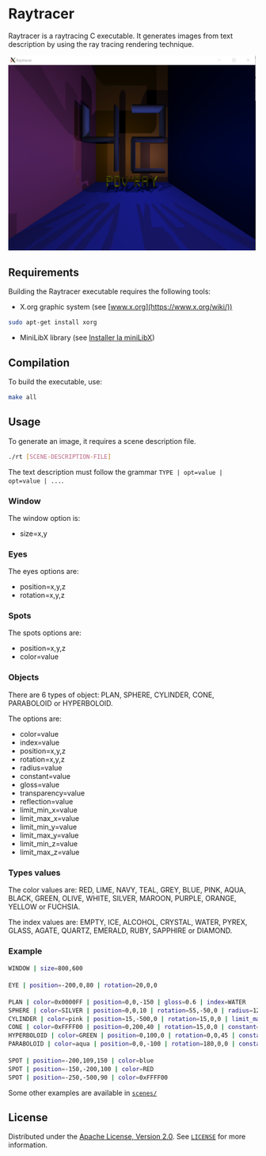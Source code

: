 # Raytracer

Raytracer is a raytracing C executable. It generates images from text description by using the ray tracing rendering technique.

<img src="img/42.png" width="500" title="Raytracer preview">

## Requirements

Building the Raytracer executable requires the following tools:
- X.org graphic system (see [www.x.org](https://www.x.org/wiki/))
```bash
sudo apt-get install xorg
```
- MiniLibX library (see [Installer la miniLibX](https://achedeuzot.me/2014/12/20/installer-la-minilibx/))

## Compilation

To build the executable, use:

```bash
make all
```

## Usage

To generate an image, it requires a scene description file.

```bash
./rt [SCENE-DESCRIPTION-FILE]
```

The text description must follow the grammar `TYPE | opt=value | opt=value | ...`.


### Window

The window option is:
- size=x,y

### Eyes

The eyes options are:
- position=x,y,z
- rotation=x,y,z

### Spots

The spots options are:
- position=x,y,z
- color=value

### Objects

There are 6 types of object: PLAN, SPHERE, CYLINDER, CONE, PARABOLOID or HYPERBOLOID.

The options are:
- color=value
- index=value
- position=x,y,z
- rotation=x,y,z
- radius=value
- constant=value
- gloss=value
- transparency=value
- reflection=value
- limit_min_x=value
- limit_max_x=value
- limit_min_y=value
- limit_max_y=value
- limit_min_z=value
- limit_max_z=value

### Types values

The color values are: RED, LIME, NAVY, TEAL, GREY, BLUE, PINK, AQUA, BLACK, GREEN, OLIVE, WHITE, SILVER, MAROON, PURPLE, ORANGE, YELLOW or FUCHSIA.

The index values are: EMPTY, ICE, ALCOHOL, CRYSTAL, WATER, PYREX, GLASS, AGATE, QUARTZ, EMERALD, RUBY, SAPPHIRE or DIAMOND.

### Example

```bash
WINDOW | size=800,600

EYE | position=-200,0,80 | rotation=20,0,0

PLAN | color=0x0000FF | position=0,0,-150 | gloss=0.6 | index=WATER
SPHERE | color=SILVER | position=0,0,10 | rotation=55,-50,0 | radius=120 | gloss=0.5 | limit_max_z=0 | reflection=0.24
CYLINDER | color=pink | position=15,-500,0 | rotation=15,0,0 | limit_max_z=100 | radius=45 | gloss=0.4
CONE | color=0xFFFF00 | position=0,200,40 | rotation=15,0,0 | constant=0.09 | gloss=0.3 | limit_min_z=0 | index=0.42
HYPERBOLOID | color=GREEN | position=0,100,0 | rotation=0,0,45 | constant=0.4 | limit_min_x=200 | gloss=0.3
PARABOLOID | color=aqua | position=0,0,-100 | rotation=180,0,0 | constant=50 | transparency=0.65 | gloss=0.3

SPOT | position=-200,109,150 | color=blue
SPOT | position=-150,-200,100 | color=RED
SPOT | position=-250,-500,90 | color=0xFFFF00
```

Some other examples are available in [`scenes/`](scenes/)

## License

Distributed under the [Apache License, Version 2.0](http://www.apache.org/licenses/). See [`LICENSE`](LICENSE) for more information.
